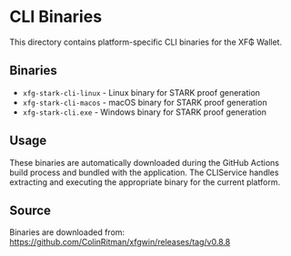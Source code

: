 # CLI Binaries

This directory contains platform-specific CLI binaries for the XF₲ Wallet.

## Binaries

- `xfg-stark-cli-linux` - Linux binary for STARK proof generation
- `xfg-stark-cli-macos` - macOS binary for STARK proof generation  
- `xfg-stark-cli.exe` - Windows binary for STARK proof generation

## Usage

These binaries are automatically downloaded during the GitHub Actions build process and bundled with the application. The CLIService handles extracting and executing the appropriate binary for the current platform.

## Source

Binaries are downloaded from: https://github.com/ColinRitman/xfgwin/releases/tag/v0.8.8
